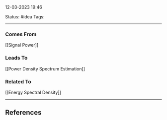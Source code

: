 12-03-2023   19:46

Status: #idea
Tags: 



---


### Comes From

[[Signal Power]]

### Leads To

[[Power Density Spectrum Estimation]]

### Related To

[[Energy Spectral Density]]

---

## References